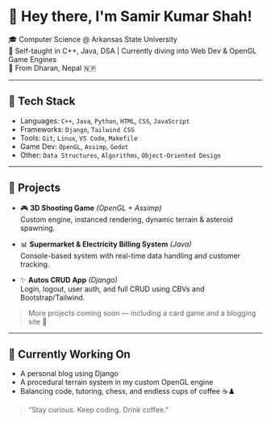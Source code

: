 # 👋 Hey there, I'm Samir Kumar Shah!

🎓 Computer Science @ Arkansas State University  
🧠 Self-taught in C++, Java, DSA | Currently diving into Web Dev & OpenGL Game Engines  
📍 From Dharan, Nepal 🇳🇵

---

## 🧰 Tech Stack

- Languages: `C++`, `Java`, `Python`, `HTML`, `CSS`, `JavaScript`
- Frameworks: `Django`, `Tailwind CSS`
- Tools: `Git`, `Linux`, `VS Code`, `Makefile`
- Game Dev: `OpenGL`, `Assimp`, `Godot`
- Other: `Data Structures`, `Algorithms`, `Object-Oriented Design`

---

## 🔨 Projects

- 🎮 **3D Shooting Game** *(OpenGL + Assimp)*  
  Custom engine, instanced rendering, dynamic terrain & asteroid spawning.

- 📊 **Supermarket & Electricity Billing System** *(Java)*  
  Console-based system with real-time data handling and customer tracking.

- ✨ **Autos CRUD App** *(Django)*  
  Login, logout, user auth, and full CRUD using CBVs and Bootstrap/Tailwind.

> More projects coming soon — including a card game and a blogging site 👀

---

## 🌱 Currently Working On

- A personal blog using Django  
- A procedural terrain system in my custom OpenGL engine  
- Balancing code, tutoring, chess, and endless cups of coffee ☕️♟️


> “Stay curious. Keep coding. Drink coffee.”


